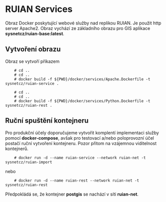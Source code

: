 # RUIAN Services

Obraz Docker poskytující webové služby nad replikou RUIAN.
Je použit http server Apache2.
Obraz vychází ze základního obrazu pro GIS aplikace **sysnetcz/ruian-base:latest**.

## Vytvoření obrazu

Obraz se vytvoří příkazem

        # cd ..
        # cd ..
        # docker build -f ${PWD}/docker/services/Apache.Dockerfile -t sysnetcz/ruian-service .

        # cd ..
        # cd ..
        # docker build -f ${PWD}/docker/services/Python.Dockerfile -t sysnetcz/ruian-rest .


## Ruční spuštění kontejneru

Pro produkční účely doporučujeme vytvořit komplentí implementaci služby pomocí **docker-compose**, avšak pro testovací a/nebo poloprovozní účel postačí ruční vytvoření kontejneru. Pozor přitom na vzájemnou viditelnost kontejnerů.

        # docker run -d --name ruian-service --network ruian-net -t sysnetcz/ruian-import

nebo

        # docker run -d --name ruian-rest --network ruian-net -t sysnetcz/ruian-rest

Předpokládá se, že kontejner **postgis** se nachází v síti **ruian-net**.
